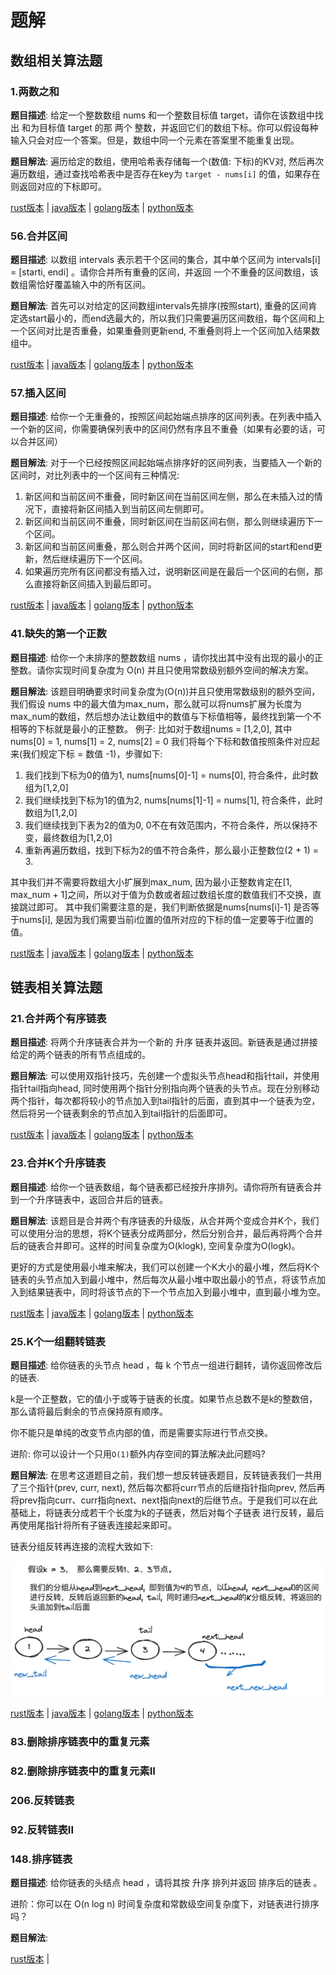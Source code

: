 # 题解

## 数组相关算法题

### 1.两数之和

**题目描述**: 给定一个整数数组 nums 和一个整数目标值 target，请你在该数组中找出 和为目标值 target  的那 两个 整数，并返回它们的数组下标。你可以假设每种输入只会对应一个答案。但是，数组中同一个元素在答案里不能重复出现。

**题目解法**: 遍历给定的数组，使用哈希表存储每一个(数值: 下标)的KV对, 然后再次遍历数组，通过查找哈希表中是否存在key为 `target - nums[i]` 的值，如果存在则返回对应的下标即可。

[rust版本](../../../codes/rust/1.两数之和.rs) |
[java版本](../../../codes/java/1.两数之和.java) |
[golang版本](../../../codes/golang/1.两数之和.go) |
[python版本](../../../codes/python/1.两数之和.py)

### 56.合并区间

**题目描述**: 以数组 intervals 表示若干个区间的集合，其中单个区间为 intervals[i] = [starti, endi] 。请你合并所有重叠的区间，并返回 一个不重叠的区间数组，该数组需恰好覆盖输入中的所有区间。

**题目解法**: 首先可以对给定的区间数组intervals先排序(按照start), 重叠的区间肯定选start最小的，而end选最大的，所以我们只需要遍历区间数组，每个区间和上一个区间对比是否重叠，如果重叠则更新end, 不重叠则将上一个区间加入结果数组中。

[rust版本](../../../codes/rust/56.合并区间.rs) |
[java版本](../../../codes/java/56.合并区间.java) |
[golang版本](../../../codes/golang/56.合并区间.go) |
[python版本](../../../codes/python/56.合并区间.py)

### 57.插入区间

**题目描述**: 给你一个无重叠的，按照区间起始端点排序的区间列表。在列表中插入一个新的区间，你需要确保列表中的区间仍然有序且不重叠（如果有必要的话，可以合并区间）

**题目解法**: 对于一个已经按照区间起始端点排序好的区间列表，当要插入一个新的区间时，对比列表中的一个区间有三种情况:

1. 新区间和当前区间不重叠，同时新区间在当前区间左侧，那么在未插入过的情况下，直接将新区间插入到当前区间左侧即可。
2. 新区间和当前区间不重叠，同时新区间在当前区间右侧，那么则继续遍历下一个区间。
3. 新区间和当前区间重叠，那么则合并两个区间，同时将新区间的start和end更新，然后继续遍历下一个区间。
4. 如果遍历完所有区间都没有插入过，说明新区间是在最后一个区间的右侧，那么直接将新区间插入到最后即可。

[rust版本](../../../codes/rust/57.插入区间.rs) |
[java版本](../../../codes/java/57.插入区间.java) |
[golang版本](../../../codes/golang/57.插入区间.go) |
[python版本](../../../codes/python/57.插入区间.py)

### 41.缺失的第一个正数

**题目描述**: 给你一个未排序的整数数组 nums ，请你找出其中没有出现的最小的正整数。请你实现时间复杂度为 O(n) 并且只使用常数级别额外空间的解决方案。

**题目解法**: 该题目明确要求时间复杂度为\(O(n)\)并且只使用常数级别的额外空间，我们假设 nums 中的最大值为max_num，那么就可以将nums扩展为长度为max_num的数组，然后想办法让数组中的数值与下标值相等，最终找到第一个不相等的下标就是最小的正整数。
例子:
比如对于数组nums = [1,2,0], 其中nums[0] = 1, nums[1] = 2, nums[2] = 0
我们将每个下标和数值按照条件对应起来(我们规定下标 = 数值 -1)，步骤如下:

1. 我们找到下标为0的值为1, nums[nums[0]-1] = nums[0], 符合条件，此时数组为[1,2,0]
2. 我们继续找到下标为1的值为2, nums[nums[1]-1] = nums[1], 符合条件，此时数组为[1,2,0]
3. 我们继续找到下表为2的值为0, 0不在有效范围内，不符合条件，所以保持不变，最终数组为[1,2,0]
4. 重新再遍历数组，找到下标为2的值不符合条件，那么最小正整数位(2 + 1) = 3.

其中我们并不需要将数组大小扩展到max_num, 因为最小正整数肯定在[1, max_num + 1]之间，所以对于值为负数或者超过数组长度的数值我们不交换，直接跳过即可。 其中我们需要注意的是，我们判断依据是nums[nums[i]-1] 是否等于nums[i], 是因为我们需要当前i位置的值所对应的下标的值一定要等于i位置的值。

[rust版本](../../../codes/rust/41.缺失的第一个正数.rs) |
[java版本](../../../codes/java/41.缺失的第一个正数.java) |
[golang版本](../../../codes/golang/41.缺失的第一个正数.go) |
[python版本](../../../codes/python/41.缺失的第一个正数.py)

## 链表相关算法题

### 21.合并两个有序链表

**题目描述**: 将两个升序链表合并为一个新的 升序 链表并返回。新链表是通过拼接给定的两个链表的所有节点组成的。

**题目解法**: 可以使用双指针技巧，先创建一个虚拟头节点head和指针tail，并使用指针tail指向head, 同时使用两个指针分别指向两个链表的头节点。现在分别移动两个指针，每次都将较小的节点加入到tail指针的后面，直到其中一个链表为空，然后将另一个链表剩余的节点加入到tail指针的后面即可。

[rust版本](../../../codes/rust/21.合并两个有序链表.rs) |
[java版本](../../../codes/java/21.合并两个有序链表.java) |
[golang版本](../../../codes/golang/21.合并两个有序链表.go) |
[python版本](../../../codes/python/21.合并两个有序链表.py)

### 23.合并K个升序链表

**题目描述**: 给你一个链表数组，每个链表都已经按升序排列。请你将所有链表合并到一个升序链表中，返回合并后的链表。

**题目解法**: 该题目是合并两个有序链表的升级版，从合并两个变成合并K个，我们可以使用分治的思想，将K个链表分成两部分，然后分别合并，最后再将两个合并后的链表合并即可。这样的时间复杂度为O(klogk), 空间复杂度为O(logk)。

更好的方式是使用最小堆来解决，我们可以创建一个K大小的最小堆，然后将K个链表的头节点加入到最小堆中，然后每次从最小堆中取出最小的节点，将该节点加入到结果链表中，同时将该节点的下一个节点加入到最小堆中，直到最小堆为空。

[rust版本](../../../codes/rust/23.合并-k-个升序链表.rs) |
[java版本](../../../codes/java/23.合并-k-个升序链表.java) |
[golang版本](../../../codes/golang/23.合并-k-个升序链表.go) |
[python版本](../../../codes/python/23.合并-k-个升序链表.py)

### 25.K个一组翻转链表

**题目描述**: 给你链表的头节点 head ，每 k 个节点一组进行翻转，请你返回修改后的链表.

k是一个正整数，它的值小于或等于链表的长度。如果节点总数不是k的整数倍，那么请将最后剩余的节点保持原有顺序。

你不能只是单纯的改变节点内部的值，而是需要实际进行节点交换。

进阶: 你可以设计一个只用`O(1)`额外内存空间的算法解决此问题吗?

**题目解法**: 在思考这道题目之前，我们想一想反转链表题目，反转链表我们一共用了三个指针(prev, curr, next), 然后每次都将curr节点的后继指针指向prev, 然后再将prev指向curr、curr指向next、next指向next的后继节点。于是我们可以在此基础上，将链表分成若干个长度为k的子链表，然后对每个子链表
进行反转，最后再使用尾指针将所有子链表连接起来即可。

链表分组反转再连接的流程大致如下:

![k个一组反转链表](../../../resources/images/数据结构/k个一组反转链表.png)

[rust版本](../../../codes/rust/25.k-个一组翻转链表.rs) |
[java版本](../../../codes/java/25.k-个一组翻转链表.java) |
[golang版本](../../../codes/golang/25.k-个一组翻转链表.go) |
[python版本](../../../codes/python/25.k-个一组翻转链表.py)

### 83.删除排序链表中的重复元素

### 82.删除排序链表中的重复元素II

### 206.反转链表

### 92.反转链表II

### 148.排序链表

**题目描述**: 给你链表的头结点 head ，请将其按 升序 排列并返回 排序后的链表 。

进阶：你可以在 O(n log n) 时间复杂度和常数级空间复杂度下，对链表进行排序吗？

**题目解法**:

[rust版本](../../../codes/rust/148.排序链表.rs) |
